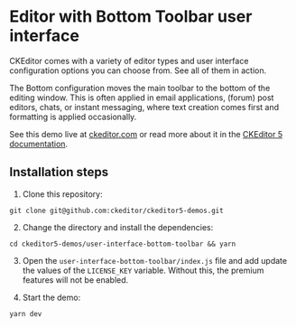 # Editor with Bottom Toolbar user interface

CKEditor comes with a variety of editor types and user interface configuration options you can choose from. See all of them in action.

The Bottom configuration moves the main toolbar to the bottom of the editing window. This is often applied in email applications, (forum) post editors, chats, or instant messaging, where text creation comes first and formatting is applied occasionally.

See this demo live at [ckeditor.com](http://ckeditor.com/ckeditor-5/demo/editor-types.html#bottom-toolbar) or read more about it in the [CKEditor 5 documentation](https://ckeditor.com/docs/ckeditor5/latest/examples/builds-custom/bottom-toolbar-editor.html).

## Installation steps

1. Clone this repository:

```shell
git clone git@github.com:ckeditor/ckeditor5-demos.git
```

2. Change the directory and install the dependencies:

```shell
cd ckeditor5-demos/user-interface-bottom-toolbar && yarn
```

3. Open the `user-interface-bottom-toolbar/index.js` file and add update the values of the `LICENSE_KEY` variable. Without this, the premium features will not be enabled.

4. Start the demo:

```shell
yarn dev
```
